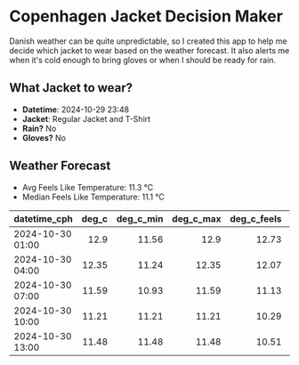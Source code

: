 
# Copenhagen Jacket Decision Maker

Danish weather can be quite unpredictable, so I created this app to help me decide which jacket to wear based on the weather forecast. 
It also alerts me when it's cold enough to bring gloves or when I should be ready for rain.

## What Jacket to wear?

- **Datetime**: 2024-10-29 23:48
- **Jacket**: Regular Jacket and T-Shirt
- **Rain?** No
- **Gloves?** No

## Weather Forecast
- Avg Feels Like Temperature: 11.3 °C
- Median Feels Like Temperature: 11.1 °C

| datetime_cph     |   deg_c |   deg_c_min |   deg_c_max |   deg_c_feels | weather   | wind   | rain   |
|:-----------------|--------:|------------:|------------:|--------------:|:----------|:-------|:-------|
| 2024-10-30 01:00 |   12.9  |       11.56 |       12.9  |         12.73 | Clouds    | Low    | None   |
| 2024-10-30 04:00 |   12.35 |       11.24 |       12.35 |         12.07 | Clouds    | High   | None   |
| 2024-10-30 07:00 |   11.59 |       10.93 |       11.59 |         11.13 | Clouds    | High   | None   |
| 2024-10-30 10:00 |   11.21 |       11.21 |       11.21 |         10.29 | Clouds    | High   | None   |
| 2024-10-30 13:00 |   11.48 |       11.48 |       11.48 |         10.51 | Clouds    | High   | None   |
        